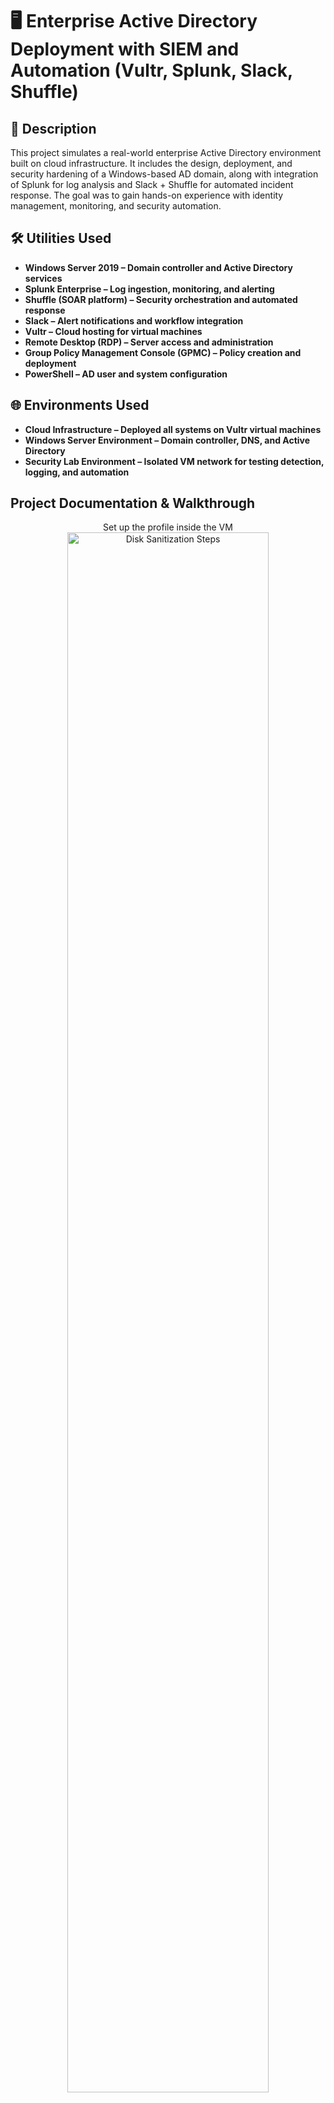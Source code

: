 <h1> 🖥️ Enterprise Active Directory Deployment with SIEM and Automation (Vultr, Splunk, Slack, Shuffle) </h1>



<h2> 📄 Description</h2>
This project simulates a real-world enterprise Active Directory environment built on cloud infrastructure. It includes the design, deployment, and security hardening of a Windows-based AD domain, along with integration of Splunk for log analysis and Slack + Shuffle for automated incident response. The goal was to gain hands-on experience with identity management, monitoring, and security automation.
<br />


<h2> 🛠  Utilities Used</h2>

- <b> Windows Server 2019 – Domain controller and Active Directory services </b>
- <b> Splunk Enterprise – Log ingestion, monitoring, and alerting</b>
- <b> Shuffle (SOAR platform) – Security orchestration and automated response</b>
- <b> Slack – Alert notifications and workflow integration </b>
- <b> Vultr – Cloud hosting for virtual machines </b>
- <b> Remote Desktop (RDP) – Server access and administration </b>
- <b> Group Policy Management Console (GPMC) – Policy creation and deployment </b>
- <b> PowerShell – AD user and system configuration </b> 


<h2> 🌐 Environments Used</h2>

- <b> Cloud Infrastructure – Deployed all systems on Vultr virtual machines</b>
- <b> Windows Server Environment – Domain controller, DNS, and Active Directory </b>
- <b> Security Lab Environment – Isolated VM network for testing detection, logging, and automation </b>

<h2>Project Documentation & Walkthrough </h2>




<p align="center">
Set up the profile inside the VM <br/>
<img src="https://i.imgur.com/bE1mmgC.jpeg" height="80%" width="80%" alt="Disk Sanitization Steps"/>
<br />
<br />
Set up the profile inside the VM <br/>
<img src="https://i.imgur.com/bE1mmgC.jpeg" height="80%" width="80%" alt="Disk Sanitization Steps"/>
<br />
<br />
 Set up the profile inside the VM <br/>
<img src="https://i.imgur.com/bE1mmgC.jpeg" height="80%" width="80%" alt="Disk Sanitization Steps"/>
<br />
<br />
 Set up the profile inside the VM <br/>
<img src="https://i.imgur.com/bE1mmgC.jpeg" height="80%" width="80%" alt="Disk Sanitization Steps"/>
<br />
<br />
 Set up the profile inside the VM <br/>
<img src="https://i.imgur.com/bE1mmgC.jpeg" height="80%" width="80%" alt="Disk Sanitization Steps"/>
<br />
<br />
 Set up the profile inside the VM <br/>
<img src="https://i.imgur.com/bE1mmgC.jpeg" height="80%" width="80%" alt="Disk Sanitization Steps"/>
<br />
<br />
 Set up the profile inside the VM <br/>
<img src="https://i.imgur.com/bE1mmgC.jpeg" height="80%" width="80%" alt="Disk Sanitization Steps"/>
<br />
<br />
 Set up the profile inside the VM <br/>
<img src="https://i.imgur.com/bE1mmgC.jpeg" height="80%" width="80%" alt="Disk Sanitization Steps"/>
<br />
<br />
 Set up the profile inside the VM <br/>
<img src="https://i.imgur.com/bE1mmgC.jpeg" height="80%" width="80%" alt="Disk Sanitization Steps"/>
<br />
<br />
 Set up the profile inside the VM <br/>
<img src="https://i.imgur.com/bE1mmgC.jpeg" height="80%" width="80%" alt="Disk Sanitization Steps"/>
<br />
<br />
 Set up the profile inside the VM <br/>
<img src="https://i.imgur.com/bE1mmgC.jpeg" height="80%" width="80%" alt="Disk Sanitization Steps"/>
<br />
<br />
 Set up the profile inside the VM <br/>
<img src="https://i.imgur.com/bE1mmgC.jpeg" height="80%" width="80%" alt="Disk Sanitization Steps"/>
<br />
<br />
 Set up the profile inside the VM <br/>
<img src="https://i.imgur.com/bE1mmgC.jpeg" height="80%" width="80%" alt="Disk Sanitization Steps"/>
<br />
<br />
 Set up the profile inside the VM <br/>
<img src="https://i.imgur.com/bE1mmgC.jpeg" height="80%" width="80%" alt="Disk Sanitization Steps"/>
<br />
<br />
 Set up the profile inside the VM <br/>
<img src="https://i.imgur.com/bE1mmgC.jpeg" height="80%" width="80%" alt="Disk Sanitization Steps"/>
<br />
<br />
 Set up the profile inside the VM <br/>
<img src="https://i.imgur.com/bE1mmgC.jpeg" height="80%" width="80%" alt="Disk Sanitization Steps"/>
<br />
<br />
 Set up the profile inside the VM <br/>
<img src="https://i.imgur.com/bE1mmgC.jpeg" height="80%" width="80%" alt="Disk Sanitization Steps"/>
<br />
<br />
 Set up the profile inside the VM <br/>
<img src="https://i.imgur.com/bE1mmgC.jpeg" height="80%" width="80%" alt="Disk Sanitization Steps"/>
<br />
<br />
 Set up the profile inside the VM <br/>
<img src="https://i.imgur.com/bE1mmgC.jpeg" height="80%" width="80%" alt="Disk Sanitization Steps"/>
<br />
<br />
 Set up the profile inside the VM <br/>
<img src="https://i.imgur.com/bE1mmgC.jpeg" height="80%" width="80%" alt="Disk Sanitization Steps"/>
<br />
<br />
 Set up the profile inside the VM <br/>
<img src="https://i.imgur.com/bE1mmgC.jpeg" height="80%" width="80%" alt="Disk Sanitization Steps"/>
<br />
<br />
 Set up the profile inside the VM <br/>
<img src="https://i.imgur.com/bE1mmgC.jpeg" height="80%" width="80%" alt="Disk Sanitization Steps"/>
<br />
<br />
 Set up the profile inside the VM <br/>
<img src="https://i.imgur.com/bE1mmgC.jpeg" height="80%" width="80%" alt="Disk Sanitization Steps"/>
<br />
<br />
 Set up the profile inside the VM <br/>
<img src="https://i.imgur.com/bE1mmgC.jpeg" height="80%" width="80%" alt="Disk Sanitization Steps"/>
<br />
<br />
 Set up the profile inside the VM <br/>
<img src="https://i.imgur.com/bE1mmgC.jpeg" height="80%" width="80%" alt="Disk Sanitization Steps"/>
<br />
<br />
 Set up the profile inside the VM <br/>
<img src="https://i.imgur.com/bE1mmgC.jpeg" height="80%" width="80%" alt="Disk Sanitization Steps"/>
<br />
<br />
 Set up the profile inside the VM <br/>
<img src="https://i.imgur.com/bE1mmgC.jpeg" height="80%" width="80%" alt="Disk Sanitization Steps"/>
<br />
<br />
 Set up the profile inside the VM <br/>
<img src="https://i.imgur.com/bE1mmgC.jpeg" height="80%" width="80%" alt="Disk Sanitization Steps"/>
<br />
<br />
 Set up the profile inside the VM <br/>
<img src="https://i.imgur.com/bE1mmgC.jpeg" height="80%" width="80%" alt="Disk Sanitization Steps"/>
<br />
<br />
 Set up the profile inside the VM <br/>
<img src="https://i.imgur.com/bE1mmgC.jpeg" height="80%" width="80%" alt="Disk Sanitization Steps"/>
<br />
<br />
 Set up the profile inside the VM <br/>
<img src="https://i.imgur.com/bE1mmgC.jpeg" height="80%" width="80%" alt="Disk Sanitization Steps"/>
<br />
<br />
 Set up the profile inside the VM <br/>
<img src="https://i.imgur.com/bE1mmgC.jpeg" height="80%" width="80%" alt="Disk Sanitization Steps"/>
<br />
<br />
 Set up the profile inside the VM <br/>
<img src="https://i.imgur.com/bE1mmgC.jpeg" height="80%" width="80%" alt="Disk Sanitization Steps"/>
<br />
<br />
 Set up the profile inside the VM <br/>
<img src="https://i.imgur.com/bE1mmgC.jpeg" height="80%" width="80%" alt="Disk Sanitization Steps"/>
<br />
<br />
 Set up the profile inside the VM <br/>
<img src="https://i.imgur.com/bE1mmgC.jpeg" height="80%" width="80%" alt="Disk Sanitization Steps"/>
<br />
<br />
 Set up the profile inside the VM <br/>
<img src="https://i.imgur.com/bE1mmgC.jpeg" height="80%" width="80%" alt="Disk Sanitization Steps"/>
<br />
<br />
 Set up the profile inside the VM <br/>
<img src="https://i.imgur.com/bE1mmgC.jpeg" height="80%" width="80%" alt="Disk Sanitization Steps"/>
<br />
<br />
 Set up the profile inside the VM <br/>
<img src="https://i.imgur.com/bE1mmgC.jpeg" height="80%" width="80%" alt="Disk Sanitization Steps"/>
<br />
<br />
 Set up the profile inside the VM <br/>
<img src="https://i.imgur.com/bE1mmgC.jpeg" height="80%" width="80%" alt="Disk Sanitization Steps"/>
<br />
<br />
 Set up the profile inside the VM <br/>
<img src="https://i.imgur.com/bE1mmgC.jpeg" height="80%" width="80%" alt="Disk Sanitization Steps"/>
<br />
<br />
 Set up the profile inside the VM <br/>
<img src="https://i.imgur.com/bE1mmgC.jpeg" height="80%" width="80%" alt="Disk Sanitization Steps"/>
<br />
<br />
 Set up the profile inside the VM <br/>
<img src="https://i.imgur.com/bE1mmgC.jpeg" height="80%" width="80%" alt="Disk Sanitization Steps"/>
<br />
<br />
 Set up the profile inside the VM <br/>
<img src="https://i.imgur.com/bE1mmgC.jpeg" height="80%" width="80%" alt="Disk Sanitization Steps"/>
<br />
<br />
 Set up the profile inside the VM <br/>
<img src="https://i.imgur.com/bE1mmgC.jpeg" height="80%" width="80%" alt="Disk Sanitization Steps"/>
<br />
<br />
 Set up the profile inside the VM <br/>
<img src="https://i.imgur.com/bE1mmgC.jpeg" height="80%" width="80%" alt="Disk Sanitization Steps"/>
<br />
<br />
 Set up the profile inside the VM <br/>
<img src="https://i.imgur.com/bE1mmgC.jpeg" height="80%" width="80%" alt="Disk Sanitization Steps"/>
<br />
<br />
 Set up the profile inside the VM <br/>
<img src="https://i.imgur.com/bE1mmgC.jpeg" height="80%" width="80%" alt="Disk Sanitization Steps"/>
<br />
<br />
 Set up the profile inside the VM <br/>
<img src="https://i.imgur.com/bE1mmgC.jpeg" height="80%" width="80%" alt="Disk Sanitization Steps"/>
<br />
<br />
 Set up the profile inside the VM <br/>
<img src="https://i.imgur.com/bE1mmgC.jpeg" height="80%" width="80%" alt="Disk Sanitization Steps"/>
<br />
<br />
 Set up the profile inside the VM <br/>
<img src="https://i.imgur.com/bE1mmgC.jpeg" height="80%" width="80%" alt="Disk Sanitization Steps"/>
<br />
<br />
 Set up the profile inside the VM <br/>
<img src="https://i.imgur.com/bE1mmgC.jpeg" height="80%" width="80%" alt="Disk Sanitization Steps"/>
<br />
<br />
 Set up the profile inside the VM <br/>
<img src="https://i.imgur.com/bE1mmgC.jpeg" height="80%" width="80%" alt="Disk Sanitization Steps"/>
<br />
<br />
 Set up the profile inside the VM <br/>
<img src="https://i.imgur.com/bE1mmgC.jpeg" height="80%" width="80%" alt="Disk Sanitization Steps"/>
<br />
<br />
 Set up the profile inside the VM <br/>
<img src="https://i.imgur.com/bE1mmgC.jpeg" height="80%" width="80%" alt="Disk Sanitization Steps"/>
<br />
<br />
 Set up the profile inside the VM <br/>
<img src="https://i.imgur.com/bE1mmgC.jpeg" height="80%" width="80%" alt="Disk Sanitization Steps"/>
<br />
<br />
 Set up the profile inside the VM <br/>
<img src="https://i.imgur.com/bE1mmgC.jpeg" height="80%" width="80%" alt="Disk Sanitization Steps"/>
<br />
<br />
 
<br />
<br />
<h2> ✅ Conclusion</h2>
This lab provided hands-on experience with deploying and configuring a cloud-native SIEM using Microsoft Sentinel. By leveraging a honeypot VM to generate real-world telemetry, I was able to simulate attacker behavior, analyze security events using KQL, and build actionable detection rules. The project reinforced key concepts in cloud security monitoring, log analytics, and incident detection within modern enterprise environments.
<br />





































<!--
 ```diff
- text in red
+ text in green
! text in orange
# text in gray
@@ text in purple (and bold)@@
```
--!>
